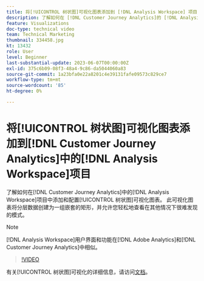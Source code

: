 ```yaml
---
title: 将[!UICONTROL 树状图]可视化图表添加到 [!DNL Analysis Workspace] 项目
description: 了解如何在 [!DNL Customer Journey Analytics]的 [!DNL Analysis Workspace] 项目中添加和配置[!UICONTROL 树状图]可视化图表。
feature: Visualizations
doc-type: technical video
team: Technical Marketing
thumbnail: 334458.jpg
kt: 13432
role: User
level: Beginner
last-substantial-update: 2023-06-07T00:00:00Z
exl-id: 375c6b09-08f3-48a4-9c86-da5044060a83
source-git-commit: 1a23bfa0e22a8201c4e39131fafe09573c829ce7
workflow-type: tm+mt
source-wordcount: '85'
ht-degree: 0%

---
```


# 将[!UICONTROL 树状图]可视化图表添加到[!DNL Customer Journey Analytics]中的[!DNL Analysis Workspace]项目

了解如何在[!DNL Customer Journey Analytics]中的[!DNL Analysis Workspace]项目中添加和配置[!UICONTROL 树状图]可视化图表。 此可视化图表将分层数据创建为一组嵌套的矩形，并允许您轻松地查看在其他情况下很难发现的模式。

>[!NOTE]
>
>[!DNL Analysis Workspace]用户界面和功能在[!DNL Adobe Analytics]和[!DNL Customer Journey Analytics]中相似。

>[!VIDEO](https://video.tv.adobe.com/v/3416852/?quality=12&learn=on&captions=chi_hans)

有关[!UICONTROL 树状图]可视化的详细信息，请访问[文档](https://experienceleague.adobe.com/docs/analytics-platform/using/cja-workspace/visualizations/treemap.html?lang=zh-Hans)。
